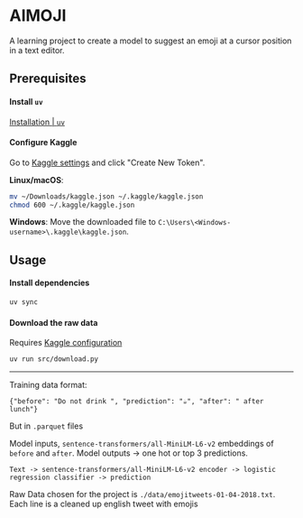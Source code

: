 # AIMOJI

A learning project to create a model to suggest an emoji at a cursor position in a text editor.

## Prerequisites
#### Install `uv`
[Installation | `uv`](https://docs.astral.sh/uv/getting-started/installation/#standalone-installer) 

#### Configure Kaggle
Go to [Kaggle settings](https://www.kaggle.com/settings) and click "Create New Token".

**Linux/macOS**:
```sh
mv ~/Downloads/kaggle.json ~/.kaggle/kaggle.json
chmod 600 ~/.kaggle/kaggle.json
```

**Windows**:
Move the downloaded file to `C:\Users\<Windows-username>\.kaggle\kaggle.json`.

## Usage
#### Install dependencies
```sh
uv sync
```

#### Download the raw data
Requires [Kaggle configuration](#configure-kaggle)
```sh
uv run src/download.py
```

---

Training data format:
```jsonl
{"before": "Do not drink ", "prediction": "☕", "after": " after lunch"}
```
But in `.parquet` files

Model inputs, `sentence-transformers/all-MiniLM-L6-v2` embeddings of `before` and `after`.
Model outputs -> one hot or top 3 predictions.

```
Text -> sentence-transformers/all-MiniLM-L6-v2 encoder -> logistic regression classifier -> prediction
```

Raw Data chosen for the project is `./data/emojitweets-01-04-2018.txt`. Each line is a cleaned up english tweet with emojis
